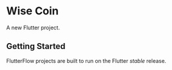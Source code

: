 # Wise Coin

A new Flutter project.

## Getting Started

FlutterFlow projects are built to run on the Flutter _stable_ release.
